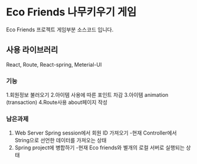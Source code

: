 # Eco Friends 나무키우기 게임

Eco Friends 프로젝트 게임부분 소스코드 입니다.

## 사용 라이브러리

React, Route, React-spring, Meterial-UI

### 기능

1.회원정보 불러오기
2.아이템 사용에 따른 포인트 차감
3.아이템 animation (transaction)
4.Route사용 about페이지 작성

### 남은과제
1. Web Server Spring session에서 회원 ID 가져오기
   -현재 Controller에서 String으로 선언한 데이터를 가져오는 상태
2. Spring project에 병합하기
   -현재 Eco friends와 별개의 로컬 서버로 실행되는 상태

